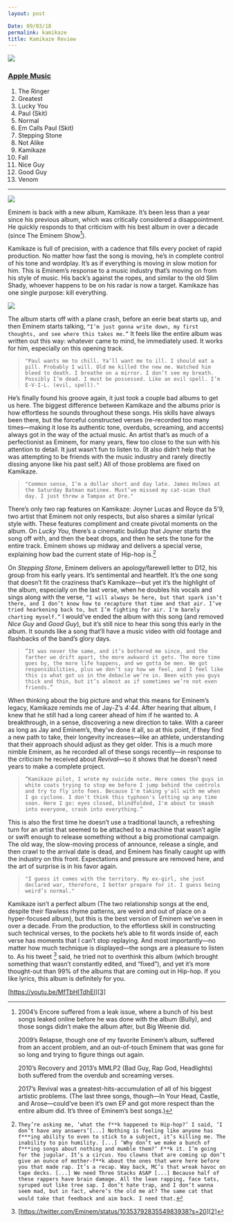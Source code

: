 ```yaml
---
layout: post

Date: 09/03/18
permalink: kamikaze
title: Kamikaze Review
---
```


![][image-1]


### [Apple Music][1]

1. The Ringer
2. Greatest
3. Lucky You
4. Paul (Skit)
5. Normal
6. Em Calls Paul (Skit)
7. Stepping Stone
8. Not Alike
9. Kamikaze
10. Fall
11. Nice Guy
12. Good Guy
13. Venom

---- 

![][image-2]

Eminem is back with a new album, Kamikaze. It’s been less than a year since his previous album, which was critically considered a disappointment. He quickly responds to that criticism with his best album in over a decade (since The Eminem Show[^1]).

Kamikaze is full of precision, with a cadence that fills every pocket of rapid production. No matter how fast the song is moving, he’s in complete control of his tone and wordplay. It’s as if everything is moving in slow motion for him. This is Eminem’s response to a music industry that’s moving on from his style of music. His back’s against the ropes, and similar to the old Slim Shady, whoever happens to be on his radar is now a target. Kamikaze has one single purpose: kill everything.

![][image-3]

The album starts off with a plane crash, before an eerie beat starts up, and then Eminem starts talking, `“I’m just gonna write down, my first thoughts, and see where this takes me.”` It feels like the entire album was written out this way: whatever came to mind, he immediately used. It works for him, especially on this opening track.

> `"Paul wants me to chill. Ya’ll want me to ill. I should eat a pill. Probably I will. Old me killed the new me. Watched him bleed to death. I breathe on a mirror. I don’t see my breath. Possibly I’m dead. I must be possessed. Like an evil spell. I’m E-V-I-L. (evil, spell)."`

He’s finally found his groove again, it just took a couple bad albums to get us here. The biggest difference between Kamikaze and the albums prior is how effortless he sounds throughout these songs. His skills have always been there, but the forceful constructed verses (re-recorded too many times—making it lose its authentic tone, overdubs, screaming, and accents) always got in the way of the actual music. An artist that’s as much of a perfectionist as Eminem, for many years, flew too close to the sun with his attention to detail. It just wasn’t fun to listen to. (It also didn’t help that he was attempting to be friends with the music industry and rarely directly dissing anyone like his past self.) All of those problems are fixed on Kamikaze.

> `"Common sense, I’m a dollar short and day late. James Holmes at the Saturday Batman matinee. Must’ve missed my cat-scan that day. I just threw a Tampax at Dre."`

There’s only two rap features on Kamikaze: Joyner Lucas and Royce da 5’9, two artist that Eminem not only respects, but also shares a similar lyrical style with. These features compliment and create pivotal moments on the album. On *Lucky You*, there’s a cinematic buildup that Joyner starts the song off with, and then the beat drops, and then he sets the tone for the entire track. Eminem shows up midway and delivers a special verse, explaining how bad the current state of Hip-hop is.[^2]

On *Stepping Stone*, Eminem delivers an apology/farewell letter to D12, his group from his early years. It’s sentimental and heartfelt. It’s the one song that doesn’t fit the craziness that’s Kamikaze—but yet it’s the highlight of the album, especially on the last verse, when he doubles his vocals and sings along with the verse, `“I will always be here, but that spark isn’t there, and I don’t know how to recapture that time and that air. I’ve tried hearkening back to, but I’m fighting for air. I'm barely charting myself.”` I would’ve ended the album with this song (and removed *Nice Guy* and *Good Guy*), but it’s still nice to hear this song this early in the album. It sounds like a song that’ll have a music video with old footage and flashbacks of the band’s glory days.

> `”It was never the same, and it’s bothered me since, and the farther we drift apart, the more awkward it gets. The more time goes by, the more life happens, and we gotta be men. We got responsibilities, plus we don’t say how we feel, and I feel like this is what got us in the debacle we’re in. Been with you guys thick and thin, but it’s almost as if sometimes we’re not even friends.”`

When thinking about the big picture and what this means for Eminem’s legacy, Kamikaze reminds me of Jay-Z’s *4:44*. After hearing that album, I knew that he still had a long career ahead of him if he wanted to. A breakthrough, in a sense, discovering a new direction to take. With a career as long as Jay and Eminem’s, they’ve done it all, so at this point, if they find a new path to take, their longevity increases—like an athlete, understanding that their approach should adjust as they get older. This is a much more nimble Eminem, as he recorded all of these songs recently—in response to the criticism he received about *Revival*—so it shows that he doesn’t need years to make a complete project.

> `“Kamikaze pilot, I wrote my suicide note. Here comes the guys in white coats trying to stop me before I jump behind the controls and try to fly into foes. Because I'm taking y'all with me when I go cyclone. I don't think this typhoon's letting up any time soon. Here I go: eyes closed, blindfolded, I'm about to smash into everyone, crash into everything.”`


This is also the first time he doesn’t use a traditional launch, a refreshing turn for an artist that seemed to be attached to a machine that wasn’t agile or swift enough to release something without a big promotional campaign. The old way, the slow-moving process of announce, release a single, and then crawl to the arrival date is dead, and Eminem has finally caught up with the industry on this front. Expectations and pressure are removed here, and the art of surprise is in his favor again.

> `"I guess it comes with the territory. My ex-girl, she just declared war, therefore, I better prepare for it. I guess being weird’s normal."`

Kamikaze isn’t a perfect album (The two relationship songs at the end, despite their flawless rhyme patterns, are weird and out of place on a hyper-focused album), but this is the best version of Eminem we’ve seen in over a decade. From the production, to the effortless skill in constructing such technical verses, to the pockets he’s able to fit words inside of, each verse has moments that I can’t stop replaying. And most importantly—no matter how much technique is displayed—the songs are a pleasure to listen to. As his tweet [^3] said, he tried not to overthink this album (which brought something that wasn’t constantly edited, and “fixed”), and yet it’s more thought-out than 99% of the albums that are coming out in Hip-hop. If you like lyrics, this album is definitely for you.

[https://youtu.be/MfTbHITdhEI][3]

[^1]:	2004’s Encore suffered from a leak issue, where a bunch of his best songs leaked online before he was done with the album (Bully), and those songs didn’t make the album after, but Big Weenie did.

	2009’s Relapse, though one of my favorite Eminem’s album, suffered from an accent problem, and an out-of-touch Eminem that was gone for so long and trying to figure things out again. 

	2010’s Recovery and 2013’s MMLP2 (Bad Guy, Rap God, Headlights) both suffered from the overdub and screaming verses.

	2017’s Revival was a greatest-hits-accumulation of all of his biggest artistic problems. (The last three songs, though—In Your Head, Castle, and Arose—could’ve been it’s own EP and got more respect than the entire album did. It’s three of Eminem’s best songs.)

[^2]:	`They’re asking me, ‘what the f**k happened to Hip-hop?’ I said, ‘I don’t have any answers’[...] Nothing is feeling like anyone has f***ing ability to even to stick to a subject, it’s killing me. The inability to pin humility. [...] ‘Why don’t we make a bunch of f***ing songs about nothing and mumble them?’ F**k it. I’m going for the jugular. It’s a circus. You clowns that are coming up don’t give an ounce of mother-f**k about the ones that were here before you that made rap. It’s a recap. Way back, MC’s that wreak havoc on tape decks. [...] We need Three Stacks ASAP [...] Because half of these rappers have brain damage. All the lean rapping, face tats, syruped out like tree sap. I don’t hate trap, and I don’t wanna seem mad, but in fact, where’s the old me at? The same cat that would take that feedback and aim back. I need that.`

[^3]:	[https://twitter.com/Eminem/status/1035379283554983938?s=20][2]

[1]:	https://itunes.apple.com/us/album/kamikaze/1434770366
[2]:	https://twitter.com/Eminem/status/1035379283554983938?s=20
[3]:	https://youtu.be/MfTbHITdhEI

[image-1]:	https://i.imgur.com/WQ3dE2s.png
[image-2]:	https://www.sohh.com/wp-content/uploads/2018/08/Eminem-Kamikaze.jpg
[image-3]:	https://i.imgur.com/LjjqNqD.jpg